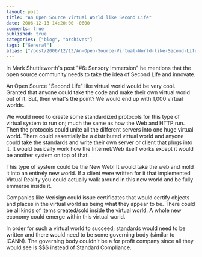 ```yaml
---
layout: post
title: "An Open Source Virtual World like Second Life"
date: 2006-12-13 14:20:00 -0600
comments: true
published: true
categories: ["blog", "archives"]
tags: ["General"]
alias: ["/post/2006/12/13/An-Open-Source-Virtual-World-like-Second-Life", "/post/2006/12/13/an-open-source-virtual-world-like-second-life"]
---
```

<!-- more -->
<P>In Mark Shuttleworth's post "#6: Sensory Immersion" he mentions that the open source community needs to take the idea of Second Life and innovate.</P>
<P>An Open Source "Second Life" like virtual world would be very cool. Granted that anyone could take the code and make their own virtual world out of it. But, then what's the point? We would end up with 1,000 virtual worlds.</P>
<P>We would need to create some standardized protocols for this type of virtual system to run on; much the same as how the Web and HTTP run. Then the protocols could unite all the different servers into one huge virtual world. There could essentially be a distributed virtual world and anyone could take the standards and write their own server or client that plugs into it. It would basically work how the Internet/Web itself works except it would be another system on top of that.</P>
<P>This type of system could be the New Web! It would take the web and mold it into an entirely new world. If a client were written for it that implemented Virtual Reality you could actually walk around in this new world and be fully emmerse inside it.</P>
<P>Companies like Verisign could issue certificates that would certify objects and places in the virtual world as being what they appear to be.&nbsp;There could be all kinds of items created/sold inside the virtual world. A whole new economy could emerge within this virtual world.</P>
<P>In order for such a virtual world to succeed; standards would need to be written and there would need to be some&nbsp;governing body (similar to ICANN). The governing body couldn't be a for profit company since all they would see is $$$ instead of Standard Compliance.</P>

